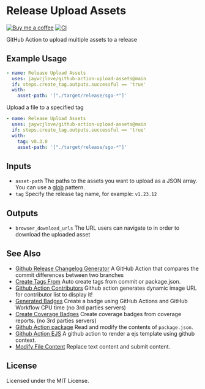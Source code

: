 Release Upload Assets
===

[![Buy me a coffee](https://img.shields.io/badge/Buy%20me%20a%20coffee-048754?logo=buymeacoffee)](https://jaywcjlove.github.io/#/sponsor)
[![CI](https://github.com/jaywcjlove/github-action-upload-assets/actions/workflows/ci.yml/badge.svg)](https://github.com/jaywcjlove/github-action-upload-assets/actions/workflows/ci.yml)

GitHub Action to upload multiple assets to a release

## Example Usage

```yml
- name: Release Upload Assets
  uses: jaywcjlove/github-action-upload-assets@main
  if: steps.create_tag.outputs.successful == 'true'
  with:
    asset-path: '["./target/release/sgo-*"]'
```

Upload a file to a specified tag

```yml
- name: Release Upload Assets
  uses: jaywcjlove/github-action-upload-assets@main
  if: steps.create_tag.outputs.successful == 'true'
  with:
    tag: v0.3.0
    asset-path: '["./target/release/sgo-*"]'
```

## Inputs

- `asset-path` The paths to the assets you want to upload as a JSON array. You can use a [glob](https://www.npmjs.com/package/glob) pattern.
- `tag` Specify the release tag name, for example: `v1.23.12`

## Outputs

- `browser_download_urls` The URL users can navigate to in order to download the uploaded asset

## See Also

- [Github Release Changelog Generator](https://github.com/jaywcjlove/changelog-generator) A GitHub Action that compares the commit differences between two branches
- [Create Tags From](https://github.com/jaywcjlove/create-tag-action) Auto create tags from commit or package.json.
- [Github Action Contributors](https://github.com/jaywcjlove/github-action-contributors) Github action generates dynamic image URL for contributor list to display it!
- [Generated Badges](https://github.com/jaywcjlove/generated-badges) Create a badge using GitHub Actions and GitHub Workflow CPU time (no 3rd parties servers)
- [Create Coverage Badges](https://github.com/jaywcjlove/coverage-badges-cli) Create coverage badges from coverage reports. (no 3rd parties servers)
- [Github Action package](https://github.com/jaywcjlove/github-action-package) Read and modify the contents of `package.json`.
- [Github Action EJS](https://github.com/jaywcjlove/github-action-package) A github action to render a ejs template using github context.
- [Modify File Content](https://github.com/jaywcjlove/github-action-modify-file-content) Replace text content and submit content.

## License

Licensed under the MIT License.
